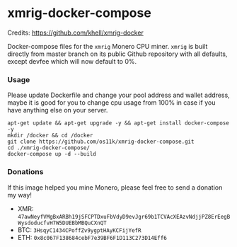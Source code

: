 xmrig-docker-compose
============

Credits:
https://github.com/khell/xmrig-docker

Docker-compose files for the `xmrig` Monero CPU miner. `xmrig` is built directly from master branch on its public Github repository with all defaults, except devfee which will now default to 0%.

### Usage
Please update Dockerfile and change your pool address and wallet address, maybe it is good for you to change cpu usage from 100% in case if you have anything else on your server.

```
apt-get update && apt-get upgrade -y && apt-get install docker-compose -y
mkdir /docker && cd /docker
git clone https://github.com/os11k/xmrig-docker-compose.git
cd ./xmrig-docker-compose/
docker-compose up -d --build
```

### Donations
If this image helped you mine Monero, please feel free to send a donation my way!

* XMR: `47awNeyfVMgBxARBh19jSFCPTDxuFbVdyD9evJgr69b1TCVAcXEAzvNdjjPZ8ErEegBWysdoducfvH7W5DUEBbMBQuCXnQT`
* BTC: `3HsqyC1434CPoffZv9ygptHAyKCFijYefR`
* ETH: `0x8c067F138684cebF7e39BF6F1D113C273D14Eff6`
